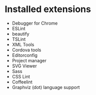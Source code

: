 # Installed extensions

* Debugger for Chrome
* ESLint
* beautify
* TSLint
* XML Tools
* Cordova tools
* Editorconfig
* Project manager
* SVG Viewer
* Sass
* CSS Lint
* Coffeelint
* Graphviz (dot) language support
